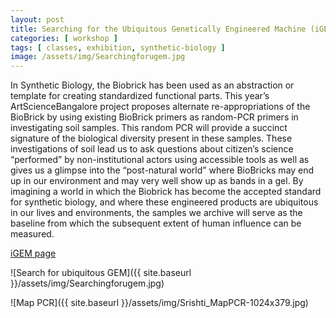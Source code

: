 ```yaml
---
layout: post
title: Searching for the Ubiquitous Genetically Engineered Machine (iGEM 2011)
categories: [ workshop ]
tags: [ classes, exhibition, synthetic-biology ]
image: /assets/img/Searchingforugem.jpg
---
```


In Synthetic Biology, the Biobrick has been used as an abstraction or template for creating standardized functional parts. This year’s ArtScienceBangalore project proposes alternate re-appropriations of the BioBrick by using existing BioBrick primers as random-PCR primers in investigating soil samples. <!--more--> This random PCR will provide a succinct signature of the biological diversity present in these samples. These investigations of soil lead us to ask questions about citizen’s science “performed” by non-institutional actors using accessible tools as well as gives us a glimpse into the “post-natural world” where BioBricks may end up in our environment and may very well show up as bands in a gel. By imagining a world in which the Biobrick has become the accepted standard for synthetic biology, and where these engineered products are ubiquitous in our lives and environments, the samples we archive will serve as the baseline from which the subsequent extent of human influence can be measured.

[iGEM page](http://2011.igem.org/Team:ArtScienceBangalore)

![Search for ubiquitous GEM]({{ site.baseurl }}/assets/img/Searchingforugem.jpg)

![Map PCR]({{ site.baseurl }}/assets/img/Srishti_MapPCR-1024x379.jpg)
